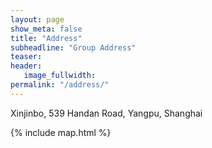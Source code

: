 ```yaml
---
layout: page
show_meta: false
title: "Address"
subheadline: "Group Address"
teaser: 
header:
   image_fullwidth: 
permalink: "/address/"
---
```



Xinjinbo, 539 Handan Road, Yangpu, Shanghai

<div class="">
{% include map.html %}
</div>